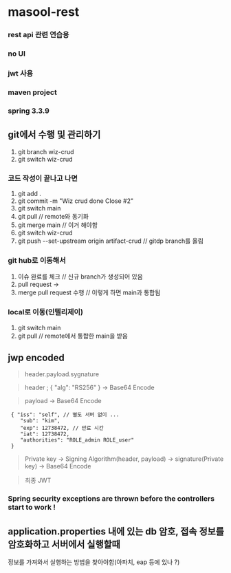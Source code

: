 # masool-rest

### rest api 관련 연습용
### no UI
### jwt 사용
### maven project
### spring 3.3.9

## git에서 수행 및 관리하기 
1. git branch wiz-crud
2. git switch wiz-crud
### 코드 작성이 끝나고 나면
1. git add .
2. git commit -m "Wiz crud done Close #2"
3. git switch main
4. git pull // remote와 동기화
5. git merge main  // 이거 해야함
6. git switch wiz-crud
7. git push --set-upstream origin artifact-crud // gitdp branch를 올림
### git hub로 이동해서
1. 이슈 완료를 체크 // 신규 branch가 생성되어 있음
2. pull request -> 
3. merge pull request 수행 // 이렇게 하면 main과 통합됨
### local로 이동(인텔리제이)
1. git switch main
2. git pull // remote에서 통합한 main을 받음

## jwp encoded
> header.payload.sygnature

> header ; { "alg": "RS256" }  → Base64 Encode

> payload → Base64 Encode
>
```
 { "iss": "self", // 별도 서버 없이 ...
    "sub": "kim",
    "exp": 12738472, // 만료 시간
    "iat": 12738472,
    "authorities": "ROLE_admin ROLE_user"
 }
```
> Private key → Signing Algorithm(header, payload) → signature(Private key) → Base64 Encode

> 최종 JWT

### Spring security exceptions are thrown before the controllers start to work !

## application.properties 내에 있는 db 암호, 접속 정보를 암호화하고 서버에서 실행할때
   정보를 가져와서 실행하는 방법을 찾아야함(아파치, eap 등에 있나 ?)